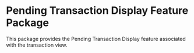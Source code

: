 # Pending Transaction Display Feature Package

This package provides the Pending Transaction Display feature associated with the transaction view.
